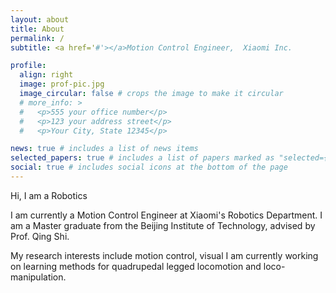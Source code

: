 ```yaml
---
layout: about
title: About
permalink: /
subtitle: <a href='#'></a>Motion Control Engineer,  Xiaomi Inc.

profile:
  align: right
  image: prof-pic.jpg
  image_circular: false # crops the image to make it circular
  # more_info: >
  #   <p>555 your office number</p>
  #   <p>123 your address street</p>
  #   <p>Your City, State 12345</p>

news: true # includes a list of news items
selected_papers: true # includes a list of papers marked as "selected={true}"
social: true # includes social icons at the bottom of the page
---
```


Hi, I am a Robotics 

I am currently a Motion Control Engineer at Xiaomi's Robotics Department. I am a Master graduate from 
the Beijing Institute of Technology, advised by Prof. Qing Shi.

My research interests include motion control, visual 
I am currently working on learning methods for quadrupedal legged locomotion and loco-manipulation.
